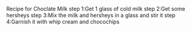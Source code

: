 Recipe for Choclate Milk
step 1:Get 1 glass of cold milk
step 2:Get some hersheys
step 3:Mix the milk and hersheys in a glass and stir it
step 4:Garnish it with whip cream and chocochips
